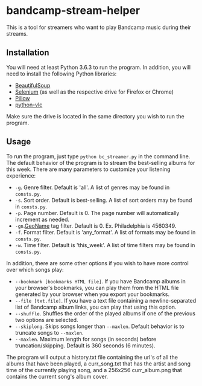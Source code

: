 # bandcamp-stream-helper

This is a tool for streamers who want to play Bandcamp music during their streams. 

## Installation

You will need at least Python 3.6.3 to run the program. In addition, you will need to install the following Python libraries:

* [BeautifulSoup](https://www.crummy.com/software/BeautifulSoup/)
* [Selenium](https://selenium-python.readthedocs.io/installation.html) (as well as the respective drive for Firefox or Chrome)
* [Pillow](https://pillow.readthedocs.io/en/stable/installation.html)
* [python-vlc](https://pypi.org/project/python-vlc/)

Make sure the drive is located in the same directory you wish to run the program.

## Usage

To run the program, just type `python bc_streamer.py` in the command line. The default behavior of the program is to stream the best-selling albums for this week. There are many parameters to customize your listening experience:

* `-g`. Genre filter. Default is 'all'. A list of genres may be found in `consts.py`.
* `-s`. Sort order. Default is best-selling. A list of sort orders may be found in `consts.py`.
* `-p`. Page number. Default is 0. The page number will automatically increment as needed.
* `-gn`.[GeoName](http://www.geonames.org/) tag filter. Default is 0. Ex. Philadelphia is 4560349.
* `-f`. Format filter. Default is 'any_format'. A list of formats may be found in `consts.py`.
* `-w`. Time filter. Default is 'this_week'. A list of time filters may be found in `consts.py`.

In addition, there are some other options if you wish to have more control over which songs play:

* `--bookmark [bookmarks HTML file]`. If you have Bandcamp albums in your browser's bookmarks, you can play them from the HTML file generated by your browser when you export your bookmarks.
* `--file [txt.file]`. If you have a text file containing a newline-separated list of Bandcamp album links, you can play that using this option.
* `--shuffle`. Shuffles the order of the played albums if one of the previous two options are selected.
* `--skiplong`. Skips songs longer than `--maxlen`. Default behavior is to truncate songs to `--maxlen`.
* `--maxlen`. Maximum length for songs (in seconds) before truncation/skipping. Default is 360 seconds (6 minutes).

The program will output a history.txt file containing the url's of all the albums that have been played, a curr_song.txt that has the artist and song time of the currently playing song, and a 256x256 curr_album.png that contains the current song's album cover.
